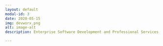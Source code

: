 ```yaml
---
layout: default
modal-id: 3
date: 2020-05-15
img: devworx.png
alt: image-alt
description: Enterprise Software Development and Professional Services. My company through which I offer software consulting services. Take advantage of my experience, built up laboriously over the course of many years, industries and projects. Make your next project a success. Visit the website - <b><a href="https://www.devworx.co.uk">https://www.devworx.co.uk</a></b>

---
```

